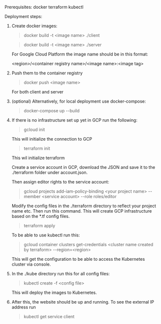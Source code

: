 Prerequisites:
docker
terraform
kubectl

Deployment steps:

1. Create docker images:

   > docker build -t \<image name> ./client

   > docker build -t \<image name> ./server

   For Google Cloud Platform the image name should be in this format:

   \<region>/\<container registry name>/\<image name>:\<image tag>

2. Push them to the container registry

   > docker push \<image name>

   For both client and server

3. (optional) Alternatively, for local deployment use docker-compose:

   > docker-compose up --build

4. If there is no infrastructure set up yet in GCP run the following:

   > gcloud init
   
   This will initialize the connection to GCP

   > terraform init
   
   This wil initialize terraform

   Create a service account in GCP, download the JSON and save it to the ./terraform folder under account.json.

   Then assign editor rights to the service account:

   > gcloud projects add-iam-policy-binding \<your project name> --member \<service account> --role roles/editor

   Modify the config files in the ./terraform directory to reflect your project name etc. Then run this command.
   This will create GCP infrastructure based on the \*.tf config files.

   > terraform apply

   To be able to use kubectl run this:

   > gcloud container clusters get-credentials \<cluster name created by terraform> --region=\<region>

   This will get the configuration to be able to access the Kubernetes cluster via console.

5. In the ./kube directory run this for all config files:

   > kubectl create -f \<config file>

   This will deploy the images to Kubernetes.

6. After this, the website should be up and running. To see the external IP address run
   > kubectl get service client
